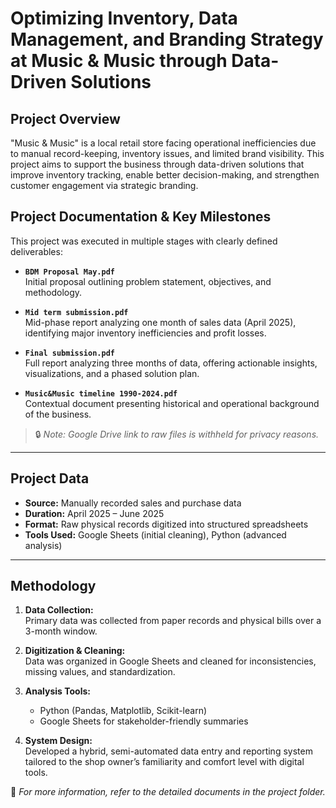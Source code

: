 # Optimizing Inventory, Data Management, and Branding Strategy at Music & Music through Data-Driven Solutions

## Project Overview
"Music & Music" is a local retail store facing operational inefficiencies due to manual record-keeping, inventory issues, and limited brand visibility. This project aims to support the business through data-driven solutions that improve inventory tracking, enable better decision-making, and strengthen customer engagement via strategic branding.

## Project Documentation & Key Milestones

This project was executed in multiple stages with clearly defined deliverables:

- **`BDM Proposal May.pdf`**  
  Initial proposal outlining problem statement, objectives, and methodology.

- **`Mid term submission.pdf`**  
  Mid-phase report analyzing one month of sales data (April 2025), identifying major inventory inefficiencies and profit losses.

- **`Final submission.pdf`**  
  Full report analyzing three months of data, offering actionable insights, visualizations, and a phased solution plan.

- **`Music&Music timeline 1990-2024.pdf`**  
  Contextual document presenting historical and operational background of the business.

> 🔒 *Note: Google Drive link to raw files is withheld for privacy reasons.*

---

## Project Data

- **Source:** Manually recorded sales and purchase data
- **Duration:** April 2025 – June 2025
- **Format:** Raw physical records digitized into structured spreadsheets
- **Tools Used:** Google Sheets (initial cleaning), Python (advanced analysis)

---

## Methodology

1. **Data Collection:**  
   Primary data was collected from paper records and physical bills over a 3-month window.

2. **Digitization & Cleaning:**  
   Data was organized in Google Sheets and cleaned for inconsistencies, missing values, and standardization.

3. **Analysis Tools:**  
   - Python (Pandas, Matplotlib, Scikit-learn)
   - Google Sheets for stakeholder-friendly summaries

4. **System Design:**  
   Developed a hybrid, semi-automated data entry and reporting system tailored to the shop owner’s familiarity and comfort level with digital tools.


📁 *For more information, refer to the detailed documents in the project folder.*
